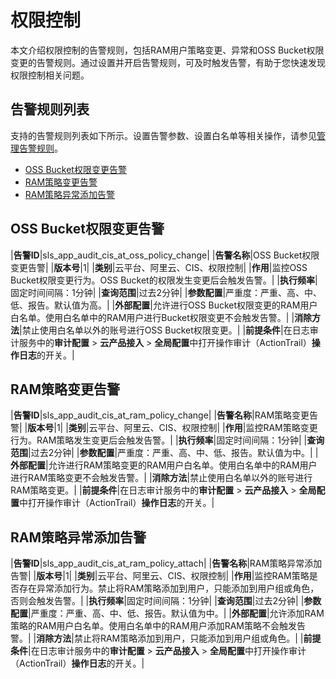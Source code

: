 # 权限控制

本文介绍权限控制的告警规则，包括RAM用户策略变更、异常和OSS Bucket权限变更的告警规则。通过设置并开启告警规则，可及时触发告警，有助于您快速发现权限控制相关问题。

## 告警规则列表

支持的告警规则列表如下所示。设置告警参数、设置白名单等相关操作，请参见[管理告警规则](/intl.zh-CN/应用中心（App）/日志审计服务/告警/管理告警规则.md)。

-   [OSS Bucket权限变更告警](#section_xbs_pon_i9x)
-   [RAM策略变更告警](#section_d2y_j1v_mrr)
-   [RAM策略异常添加告警](#section_axf_01e_fei)

## OSS Bucket权限变更告警

|**告警ID**|sls\_app\_audit\_cis\_at\_oss\_policy\_change|
|**告警名称**|OSS Bucket权限变更告警|
|**版本号**|1|
|**类别**|云平台、阿里云、CIS、权限控制|
|**作用**|监控OSS Bucket权限变更行为。OSS Bucket的权限发生变更后会触发告警。|
|**执行频率**|固定时间间隔：1分钟|
|**查询范围**|过去2分钟|
|**参数配置**|严重度：严重、高、中、低、报告。默认值为高。|
|**外部配置**|允许进行OSS Bucket权限变更的RAM用户白名单。使用白名单中的RAM用户进行Bucket权限变更不会触发告警。|
|**消除方法**|禁止使用白名单以外的账号进行OSS Bucket权限变更。|
|**前提条件**|在日志审计服务中的**审计配置** \> **云产品接入** \> **全局配置**中打开操作审计（ActionTrail）**操作日志**的开关。|

## RAM策略变更告警

|**告警ID**|sls\_app\_audit\_cis\_at\_ram\_policy\_change|
|**告警名称**|RAM策略变更告警|
|**版本号**|1|
|**类别**|云平台、阿里云、CIS、权限控制|
|**作用**|监控RAM策略变更行为。RAM策略发生变更后会触发告警。|
|**执行频率**|固定时间间隔：1分钟|
|**查询范围**|过去2分钟|
|**参数配置**|严重度：严重、高、中、低、报告。默认值为中。|
|**外部配置**|允许进行RAM策略变更的RAM用户白名单。使用白名单中的RAM用户进行RAM策略变更不会触发告警。|
|**消除方法**|禁止使用白名单以外的账号进行RAM策略变更。|
|**前提条件**|在日志审计服务中的**审计配置** \> **云产品接入** \> **全局配置**中打开操作审计（ActionTrail）**操作日志**的开关。|

## RAM策略异常添加告警

|**告警ID**|sls\_app\_audit\_cis\_at\_ram\_policy\_attach|
|**告警名称**|RAM策略异常添加告警|
|**版本号**|1|
|**类别**|云平台、阿里云、CIS、权限控制|
|**作用**|监控RAM策略是否存在异常添加行为。禁止将RAM策略添加到用户，只能添加到用户组或角色，否则会触发告警。|
|**执行频率**|固定时间间隔：1分钟|
|**查询范围**|过去2分钟|
|**参数配置**|严重度：严重、高、中、低、报告。默认值为中。|
|**外部配置**|允许添加RAM策略的RAM用户白名单。使用白名单中的RAM用户添加RAM策略不会触发告警。|
|**消除方法**|禁止将RAM策略添加到用户，只能添加到用户组或角色。|
|**前提条件**|在日志审计服务中的**审计配置** \> **云产品接入** \> **全局配置**中打开操作审计（ActionTrail）**操作日志**的开关。|

